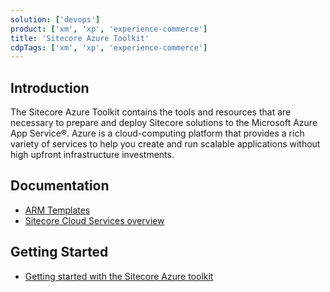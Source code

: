 ```yaml
---
solution: ['devops']
product: ['xm', 'xp', 'experience-commerce']
title: 'Sitecore Azure Toolkit'
cdpTags: ['xm', 'xp', 'experience-commerce']
---
```


## Introduction

The Sitecore Azure Toolkit contains the tools and resources that are necessary to prepare and deploy Sitecore solutions to the Microsoft Azure App Service®. Azure is a cloud-computing platform that provides a rich variety of services to help you create and run scalable applications without high upfront infrastructure investments.

## Documentation

- [ARM Templates](https://github.com/Sitecore/Sitecore-Azure-Quickstart-Templates)
- [Sitecore Cloud Services overview](https://doc.sitecore.com/xp/en/developers/90/managed-cloud/sitecore-cloud-services-overview.html)

## Getting Started

- [Getting started with the Sitecore Azure toolkit](https://doc.sitecore.com/xp/en/developers/sat/20/sitecore-azure-toolkit/getting-started-with-the-sitecore-azure-toolkit.html)
